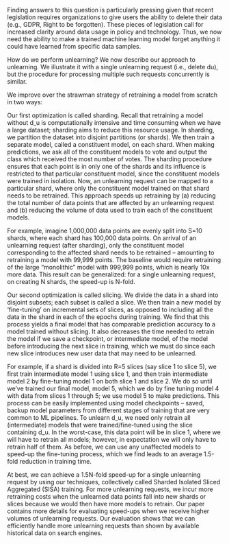 

<!--
 * @version:
 * @Author:  StevenJokess https://github.com/StevenJokess
 * @Date: 2020-12-26 21:53:39
 * @LastEditors:  StevenJokess https://github.com/StevenJokess
 * @LastEditTime: 2020-12-26 21:59:53
 * @Description:
 * @TODO::
 * @Reference:http://www.cleverhans.io/2020/07/20/unlearning.html
 * https://github.com/cleverhans-lab/machine-unlearning
-->

Finding answers to this question is particularly pressing given that recent legislation requires organizations to give users the ability to delete their data (e.g., GDPR, Right to be forgotten). These pieces of legislation call for increased clarity around data usage in policy and technology. Thus, we now need the ability to make a trained machine learning model forget anything it could have learned from specific data samples.

How do we perform unlearning?
We now describe our approach to unlearning. We illustrate it with a single unlearning request (i.e., delete du), but the procedure for processing multiple such requests concurrently is similar.


We improve over the strawman strategy of retraining a model from scratch in two ways:

Our first optimization is called sharding. Recall that retraining a model without d_u is computationally intensive and time consuming when we have a large dataset; sharding aims to reduce this resource usage. In sharding, we partition the dataset into disjoint partitions (or shards). We then train a separate model, called a constituent model, on each shard. When making predictions, we ask all of the constituent models to vote and output the class which received the most number of votes. The sharding procedure ensures that each point is in only one of the shards and its influence is restricted to that particular constituent model, since the constituent models were trained in isolation. Now, an unlearning request can be mapped to a particular shard, where only the constituent model trained on that shard needs to be retrained. This approach speeds up retraining by (a) reducing the total number of data points that are affected by an unlearning request and (b) reducing the volume of data used to train each of the constituent models.

For example, imagine 1,000,000 data points are evenly split into S=10 shards, where each shard has 100,000 data points. On arrival of an unlearning request (after sharding), only the constituent model corresponding to the affected shard needs to be retrained – amounting to retraining a model with 99,999 points. The baseline would require retraining of the large “monolithic” model with 999,999 points, which is nearly 10x more data. This result can be generalized: for a single unlearning request, on creating N shards, the speed-up is N-fold.

Our second optimization is called slicing. We divide the data in a shard into disjoint subsets; each subset is called a slice. We then train a new model by ‘fine-tuning’ on incremental sets of slices, as opposed to including all the data in the shard in each of the epochs during training. We find that this process yields a final model that has comparable prediction accuracy to a model trained without slicing. It also decreases the time needed to retrain the model if we save a checkpoint, or intermediate model, of the model before introducing the next slice in training, which we must do since each new slice introduces new user data that may need to be unlearned.

For example, if a shard is divided into R=5 slices (say slice 1 to slice 5), we first train intermediate model 1 using slice 1, and then train intermediate model 2 by fine-tuning model 1 on both slice 1 and slice 2. We do so until we’ve trained our final model, model 5, which we do by fine tuning model 4 with data from slices 1 through 5; we use model 5 to make predictions. This process can be easily implemented using model checkpoints – saved, backup model parameters from different stages of training that are very common to ML pipelines. To unlearn d_u, we need only retrain all (intermediate) models that were trained/fine-tuned using the slice containing d_u. In the worst-case, this data point will be in slice 1, where we will have to retrain all models; however, in expectation we will only have to retrain half of them. As before, we can use any unaffected models to speed-up the fine-tuning process, which we find leads to an average 1.5-fold reduction in training time.

At best, we can achieve a 1.5N-fold speed-up for a single unlearning request by using our techniques, collectively called Sharded Isolated Sliced Aggregated (SISA) training. For more unlearning requests, we incur more retraining costs when the unlearned data points fall into new shards or slices because we would then have more models to retrain. Our paper contains more details for evaluating speed-ups when we receive higher volumes of unlearning requests. Our evaluation shows that we can efficiently handle more unlearning requests than shown by available historical data on search engines.
